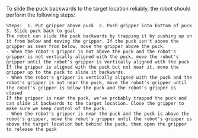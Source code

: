 To slide the puck backwards to the target location reliably, the robot should perform the following steps:

    Steps:  1. Put gripper above puck  2. Push gripper into bottom of puck  3. Slide puck back to goal
    The robot can slide the puck backwards by trapping it by pushing up on it from below and moving the gripper. If the puck isn't above the gripper as seen from below, move the gripper above the puck.
    - When the robot's gripper is not above the puck and the robot's gripper is not vertically aligned with the puck, move the robot's gripper until the robot's gripper is vertically aligned with the puck
    If the gripper is aligned with the puck but not near it, move the gripper up to the puck to slide it backwards.
    - When the robot's gripper is vertically aligned with the puck and the robot's gripper is not near the puck, move the robot's gripper until the robot's gripper is below the puck and the robot's gripper is closed
    If the gripper is near the puck, we've probably trapped the puck and can slide it backwards to the target location. Close the gripper to make sure we keep control of the puck.
    - When the robot's gripper is near the puck and the puck is above the robot's gripper, move the robot's gripper until the robot's gripper is above the target location but behind the puck, then open the gripper to release the puck